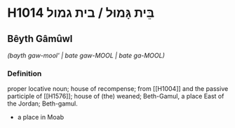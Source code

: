 # H1014 בֵּית גָּמוּל / בית גמול

## Bêyth Gâmûwl

_(bayth gaw-mool' | bate ɡaw-MOOL | bate ɡa-MOOL)_

### Definition

proper locative noun; house of recompense; from [[H1004]] and the passive participle of [[H1576]]; house of (the) weaned; Beth-Gamul, a place East of the Jordan; Beth-gamul.

- a place in Moab
